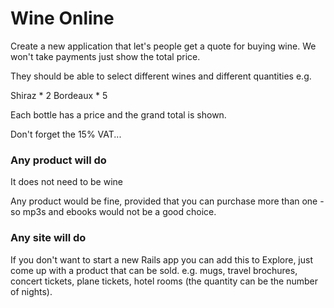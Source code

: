 # Wine Online

Create a new application that let's people get a quote for buying wine. We won't take payments just show the total price.

They should be able to select different wines and different quantities e.g.

Shiraz * 2 
Bordeaux * 5

Each bottle has a price and the grand total is shown.

Don't forget the 15% VAT...


### Any product will do

It does not need to be wine

Any product would be fine, provided that you can purchase more than one - so mp3s and ebooks would not be a good choice.

### Any site will do

If you don't want to start a new Rails app you can add this to Explore, just come up with a product that can be sold. e.g. mugs, travel brochures, concert tickets, plane tickets, hotel rooms (the quantity can be the number of nights).

